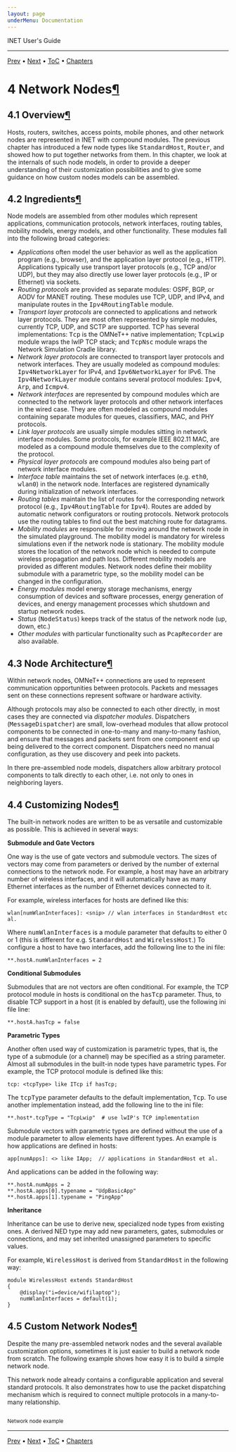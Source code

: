 ```yaml
---
layout: page
underMenu: Documentation
---
```




<div>INET User's Guide<hr width='100%'></div>
<div class='oppnavbar'><a href="chap3.html">Prev</a> &#8226; <a href="chap5.html">Next</a> &#8226; <a href="toc.html#toc_4">ToC</a> &#8226; <a href="index.html">Chapters</a></div><h1><a name="cha:network-nodes"></a>4 Network Nodes<a class="headerlink" href="#cha:network-nodes" title="Permalink to this headline">&para;</a></h1>

<p><h2><a name="sec:nodes:overview"></a>4.1 Overview<a class="headerlink" href="#sec:nodes:overview" title="Permalink to this headline">&para;</a></h2>

<p>Hosts, routers, switches, access points, mobile phones, and other network
nodes are represented in INET with compound modules. The previous chapter
has introduced a few node types like <tt>StandardHost</tt>, <tt>Router</tt>,
and showed how to put together networks from them. In this chapter,
we look at the internals of such node models, in order to provide a deeper
understanding of their customization possibilities and to give some guidance
on how custom nodes models can be assembled.

<p><h2><a name="sec:nodes:ingredients"></a>4.2 Ingredients<a class="headerlink" href="#sec:nodes:ingredients" title="Permalink to this headline">&para;</a></h2>

<p>Node models are assembled from other modules which represent applications,
communication protocols, network interfaces, routing tables, mobility models,
energy models, and other functionality. These modules fall into the following
broad categories:

<p><ul>
  <li> <i>Applications</i> often model the user behavior as well as the
     application program (e.g., browser), and the application layer protocol
     (e.g., HTTP). Applications typically use transport layer
     protocols (e.g., TCP and/or UDP), but they may
     also directly use lower layer protocols (e.g., IP or
     Ethernet) via sockets.</li>
  <li> <i>Routing protocols</i> are provided as separate modules:
     OSPF, BGP, or AODV for MANET routing.
     These modules use TCP, UDP, and IPv4,
     and manipulate routes in the <tt>Ipv4RoutingTable</tt> module.</li>
  <li> <i>Transport layer protocols</i> are connected to applications and
     network layer protocols. They are most often represented by simple
     modules, currently TCP, UDP, and SCTP
     are supported. TCP has several implementations: <tt>Tcp</tt>
     is the OMNeT++ native implementation; <tt>TcpLwip</tt> module wraps the
     lwIP TCP stack; and <tt>TcpNsc</tt> module wraps the
     Network Simulation Cradle library.</li>
  <li> <i>Network layer protocols</i> are connected to transport layer
     protocols and network interfaces. They are usually modeled as compound
     modules: <tt>Ipv4NetworkLayer</tt> for IPv4, and
     <tt>Ipv6NetworkLayer</tt> for IPv6. The <tt>Ipv4NetworkLayer</tt>
     module contains several protocol modules: <tt>Ipv4</tt>, <tt>Arp</tt>,
     and <tt>Icmpv4</tt>.</li>
  <li> <i>Network interfaces</i> are represented by compound modules
     which are connected to the network layer protocols and other network
     interfaces in the wired case. They are often modeled as compound modules
     containing separate modules for queues, classifiers, MAC, and PHY protocols.</li>
  <li> <i>Link layer protocols</i> are usually simple modules sitting
     in network interface modules. Some protocols, for example
     IEEE 802.11 MAC, are modeled as a compound module themselves
     due to the complexity of the protocol.</li>
  <li> <i>Physical layer protocols</i> are compound modules also being part
     of network interface modules.</li>
  <li> <i>Interface table</i> maintains the set of network interfaces
     (e.g. <tt>eth0</tt>, <tt>wlan0</tt>) in the network node. Interfaces
     are registered dynamically during initialization of network interfaces.</li>
  <li> <i>Routing tables</i> maintain the list of routes for the corresponding
     network protocol (e.g., <tt>Ipv4RoutingTable</tt> for <tt>Ipv4</tt>).
     Routes are added by automatic network configurators or routing protocols.
     Network protocols use the routing tables to find out the best matching
     route for datagrams.</li>
  <li> <i>Mobility modules</i> are responsible for moving around the network
     node in the simulated playground. The mobility model is mandatory for
     wireless simulations even if the network node is stationary. The mobility
     module stores the location of the network node which is needed to compute
     wireless propagation and path loss. Different mobility models are provided
     as different modules. Network nodes define their mobility submodule with
     a parametric type, so the mobility model can be changed in the configuration.</li>
  <li> <i>Energy modules</i> model energy storage mechanisms, energy
     consumption of devices and software processes, energy generation of devices,
     and energy management processes which shutdown and startup network nodes.</li>
  <li> <i>Status</i> (<tt>NodeStatus</tt>) keeps track of the status of the
     network node (up, down, etc.)</li>
  <li> <i>Other modules</i> with particular functionality such as
     <tt>PcapRecorder</tt> are also available.</li>
</ul>

<p><h2><a name="sec:nodes:node-architecture"></a>4.3 Node Architecture<a class="headerlink" href="#sec:nodes:node-architecture" title="Permalink to this headline">&para;</a></h2>

<p>Within network nodes, OMNeT++ connections are used to represent
communication opportunities between protocols. Packets and
messages sent on these connections represent software or hardware activity.

<p>Although protocols may also be connected to each other directly,
in most cases they are connected via <i>dispatcher modules</i>.
Dispatchers (<tt>MessageDispatcher</tt>) are small, low-overhead modules
that allow protocol components to be connected in one-to-many and many-to-many
fashion, and ensure that messages and packets sent from one component end up
being delivered to the correct component. Dispatchers need no manual
configuration, as they use discovery and peek into packets.

<p>In there pre-assembled node models, dispatchers allow arbitrary
protocol components to talk directly to each other, i.e. not only
to ones in neighboring layers.

<p><h2><a name="sec:nodes:customizing-nodes"></a>4.4 Customizing Nodes<a class="headerlink" href="#sec:nodes:customizing-nodes" title="Permalink to this headline">&para;</a></h2>

<p>The built-in network nodes are written to be as versatile and customizable
as possible. This is achieved in several ways:

<p><b>Submodule and Gate Vectors</b>

<p>One way is the use of gate vectors and submodule vectors. The sizes
of vectors may come from parameters or derived by the number of
external connections to the network node. For example, a host may
have an arbitrary number of wireless interfaces, and it will automatically
have as many Ethernet interfaces as the number of Ethernet
devices connected to it.

<p>For example, wireless interfaces for hosts are defined like this:

<pre><code data-language="ned">wlan[numWlanInterfaces]: &lt;snip&gt; // wlan interfaces in StandardHost etc al.</code></pre><p>
Where <tt>numWlanInterfaces</tt> is a module parameter that defaults to
either 0 or 1 (this is different for e.g. <tt>StandardHost</tt> and
<tt>WirelessHost</tt>.) To configure a host to have two interfaces,
add the following line to the ini file:

<pre><code data-language="ini">**.hostA.numWlanInterfaces = 2</code></pre><p>
<b>Conditional Submodules</b>

<p>Submodules that are not vectors are often conditional. For example,
the TCP protocol module in hosts is conditional on
the <tt>hasTcp</tt> parameter. Thus, to disable TCP support
in a host (it is enabled by default), use the following ini file line:

<pre><code data-language="ini">**.hostA.hasTcp = false</code></pre><p>
<b>Parametric Types</b>

<p>Another often used way of customization is parametric types, that is, the
type of a submodule (or a channel) may be specified as a string parameter.
Almost all submodules in the built-in node types have parametric types.
For example, the TCP protocol module is defined like this:

<pre><code data-language="ned">tcp: &lt;tcpType&gt; like ITcp if hasTcp;</code></pre><p>
The <tt>tcpType</tt> parameter defaults to the default implementation, <tt>Tcp</tt>.
To use another implementation instead, add the following line to the ini file:

<pre><code data-language="ini">**.host*.tcpType = "TcpLwip"  # use lwIP's TCP implementation</code></pre><p>
Submodule vectors with parametric types are defined without the use of a
module parameter to allow elements have different types. An example
is how applications are defined in hosts:

<pre><code data-language="ned">app[numApps]: &lt;&gt; like IApp;  // applications in StandardHost et al.</code></pre><p>
And applications can be added in the following way:

<pre><code data-language="ini">**.hostA.numApps = 2
**.hostA.apps[0].typename = "UdpBasicApp"
**.hostA.apps[1].typename = "PingApp"</code></pre><p>
<b>Inheritance</b>

<p>Inheritance can be use to derive new, specialized node types from existing ones.
A derived NED type may add new parameters, gates, submodules or connections,
and may set inherited unassigned parameters to specific values.

<p>For example, <tt>WirelessHost</tt> is derived from <tt>StandardHost</tt>
in the following way:

<pre><code data-language="ned">module WirelessHost extends StandardHost
{
    @display("i=device/wifilaptop");
    numWlanInterfaces = default(1);
}</code></pre><p>
<h2><a name="sec:nodes:custom-network-nodes"></a>4.5 Custom Network Nodes<a class="headerlink" href="#sec:nodes:custom-network-nodes" title="Permalink to this headline">&para;</a></h2>

<p>Despite the many pre-assembled network nodes and the several available
customization options, sometimes it is just easier to build a network node
from scratch. The following example shows how easy it is to build a simple
network node.

<p>This network node already contains a configurable application and several
standard protocols. It also demonstrates how to use the packet dispatching
mechanism which is required to connect multiple protocols in a many-to-many
relationship.

<p><pre class="snippet" src="Snippets.ned" after="//!NetworkNodeExample" until="//!End"></pre><small>Network node example</small>
<p>


<hr class='pgbr'><div class='oppnavbar'><a href="chap3.html">Prev</a> &#8226; <a href="chap5.html">Next</a> &#8226; <a href="toc.html#toc_4">ToC</a> &#8226; <a href="index.html">Chapters</a></div>
